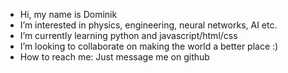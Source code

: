 - Hi, my name is Dominik
- I’m interested in physics, engineering, neural networks, AI etc.
- I’m currently learning python and javascript/html/css
- I’m looking to collaborate on making the world a better place :)
- How to reach me: Just message me on github

<!---
Dominik-Bunde/Dominik-Bunde is a ✨ special ✨ repository because its `README.md` (this file) appears on your GitHub profile.
You can click the Preview link to take a look at your changes.
--->
